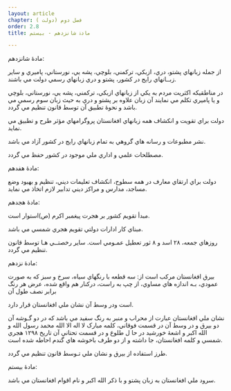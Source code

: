 ```yaml
---
layout: article
chapter: فصل دوم (دولت ) 
order: 2.8
title: مادۀ شانزدهم - بیستم 

---
```


مادۀ شانزدهم:

از جمله زبانهاي پشتو، دري، ازبکي، ترکمني، بلوچي، پشه يي، نورستاني، پاميري و ساير زبــانهاي رايج در کشور، پشتو و دري زبانهاي رسمي دولت مي باشند.

در مناطقيکه اکثريت مردم به يکي از زبانهاي ازبکي، ترکمني، پشه يي، نورستاني، بلوچي و يا پاميري تکلم مي نمايند آن زبان علاوه بر پشتو و دري به حيث زبان سوم رسمي مي باشد و نحوۀ‌ تطبيق آن توسط قانون تنظيم مي گردد.

دولت براي تقويت و انکشاف همه زبانهاي افغانستان پروگرامهاي مؤثر طرح و تطبيق مي نمايد.

نشر مطبوعات و رسانه هاي گروهي به تمام زبانهاي رايج در کشور آزاد مي باشد.

مصطلحات علمي و اداري ملي موجود در کشور حفظ مي گردد.

 

مادۀ هفدهم:

دولت براي ارتقاي معارف در همه سطوح، انکشاف تعليمات ديني، تنظيم و بهبود وضع مساجد، مدارس و مراکز ديني تدابير لازم اتخاذ مي نمايد.

 

مادۀ هجدهم:

مبدأ تقويم کشور بر هجرت پيغمبر اکرم (ص)استوار است.

مبناي کار ادارات دولتي تقويم هجري شمسي مي باشد.

روزهاي جمعه، ٢٨ اسد و ٨ ثور تعطيل عمـومي است. ساير رخصتــي هـا توسط قانون تنظيم مي گردد.

 

مادۀ نزدهم:

بيرق افغانستان مرکب است از: سه قطعه با رنگهاي سياه، سرخ و سبز که به صورت عمودي، بـه اندازه هاي مساوي، از چپ به راست، درکنار هم واقع شده، عرض هر رنگ برابر نصف طول آن

است ودر وسط آن نشان ملي افغانستان قرار دارد.

نشان ملي افغانستان عبارت از محراب و منبر به رنگ سفيد مي باشد که در دو گـوشه آن دو بيرق و در وسط آن در قسمت فوقاني،‌ کلمه مبارک لا اله الا الله محمد رسول الله و الله اکبر و اشعۀ خورشيد در حا ل طلوع و در قسمت تحتاني آن تاريخ ١٢٩٨ هجري شمسي و کلمه افغانستان، جا داشته و از دو طرف باخوشه هاي گندم احاطه شده است.

طرز استفاده از بيرق و نشان ملي تـوسط قانون تنظيم مي گردد.

 

مادۀ بيستم:

سرود ملي افغانستان به زبان پشتو و با ذکر الله اکبر و نام اقوام افغانستان مي باشد.
 

